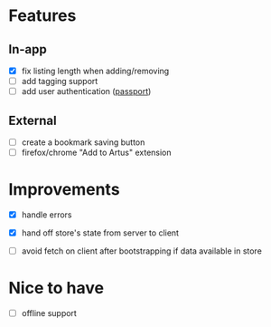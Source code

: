# Features

## In-app

- [x] fix listing length when adding/removing
- [ ] add tagging support
- [ ] add user authentication ([passport](https://github.com/jaredhanson/passport))

## External

- [ ] create a bookmark saving button
- [ ] firefox/chrome "Add to Artus" extension

# Improvements

- [x] handle errors

- [x] hand off store's state from server to client
 - [ ] avoid fetch on client after bootstrapping if data available in store

# Nice to have

- [ ] offline support

